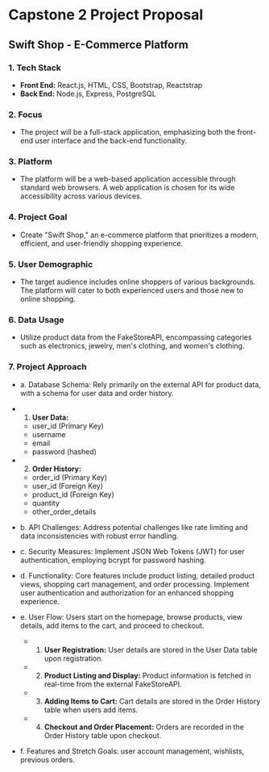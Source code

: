 # Capstone 2 Project Proposal

## Swift Shop - E-Commerce Platform

### 1. Tech Stack
- **Front End:** React.js, HTML, CSS, Bootstrap, Reactstrap
- **Back End:** Node.js, Express, PostgreSQL

### 2. Focus
 - The project will be a full-stack application, emphasizing both the front-end user interface and the back-end functionality.

### 3. Platform
 - The platform will be a web-based application accessible through standard web browsers. A web application is chosen for its wide accessibility across various devices.

### 4. Project Goal
 - Create "Swift Shop," an e-commerce platform that prioritizes a modern, efficient, and user-friendly shopping experience.

### 5. User Demographic
 - The target audience includes online shoppers of various backgrounds. The platform will cater to both experienced users and those new to online shopping.

### 6. Data Usage
 - Utilize product data from the FakeStoreAPI, encompassing categories such as electronics, jewelry, men's clothing, and women's clothing.

### 7. Project Approach
 - a. Database Schema: Rely primarily on the external API for product data, with a schema for user data and order history.

 - 1. **User Data:**
   - user_id (Primary Key)
   - username
   - email
   - password (hashed)
   
 - 2. **Order History:**
   - order_id (Primary Key)
   - user_id (Foreign Key)
   - product_id (Foreign Key)
   - quantity
   - other_order_details

 - b. API Challenges: Address potential challenges like rate limiting and data inconsistencies with robust error handling.

 - c. Security Measures: Implement JSON Web Tokens (JWT) for user authentication, employing bcrypt for password hashing.

 - d. Functionality: Core features include product listing, detailed product views, shopping cart management, and order processing. Implement user authentication and authorization for an enhanced shopping experience.

 - e. User Flow: Users start on the homepage, browse products, view details, add items to the cart, and proceed to checkout.
    - 1. **User Registration:** User details are stored in the User Data table upon registration.

    - 2. **Product Listing and Display:** Product information is fetched in real-time from the external FakeStoreAPI.

    - 3. **Adding Items to Cart:** Cart details are stored in the Order History table when users add items.

    - 4. **Checkout and Order Placement:** Orders are recorded in the Order History table upon checkout.

 - f. Features and Stretch Goals: user account management, wishlists, previous orders.
